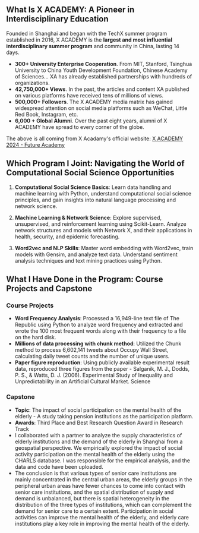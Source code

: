 ## What Is X ACADEMY: A Pioneer in Interdisciplinary Education
Founded in Shanghai and began with the TechX summer program established in 2016,  X ACADEMY is the **largest and most influential interdisciplinary summer program** and community in China, lasting 14 days. 
- **300+ University Enterprise Cooperation**. From MIT, Stanford, Tsinghua University to China Youth Development Foundation, Chinese Academy of Sciences... XA has already established partnerships with hundreds of organizations.
- **42,750,000+ Views**. In the past, the articles and content XA published on various platforms have received tens of millions of views.
- **500,000+ Followers**. The X ACADEMY media matrix has gained widespread attention on social media platforms such as WeChat, Little Red Book, Instagram, etc.
- **6,000 + Global Alumni**. Over the past eight years, alumni of X ACADEMY have spread to every corner of the globe.

The above is all coming from X Acadamy's official website: [X ACADEMY 2024 - Future Academy](https://info.xacademy.cc/en/)

## Which Program I Joint: Navigating the World of Computational Social Science Opportunities
1. **Computational Social Science Basics**: Learn data handling and machine learning with Python, understand computational social science principles, and gain insights into natural language processing and network science.

2. **Machine Learning & Network Science**: Explore supervised, unsupervised, and reinforcement learning using Scikit-Learn. Analyze network structures and models with Network X, and their applications in health, security, and epidemic forecasting.

3. **Word2vec and NLP Skills**: Master word embedding with Word2vec, train models with Gensim, and analyze text data. Understand sentiment analysis techniques and text mining practices using Python.

## What I Have Done in the Program: Course Projects and Capstone
### Course Projects
- **Word Frequency Analysis**: Processed a 16,949-line text file of The Republic using Python to analyze word frequency and extracted and wrote the 100 most frequent words along with their frequency to a file on the hard disk.
- **Millions of data processing with chunk method**: Utilized the Chunk method to process 6,602,141 tweets about Occupy Wall Street, calculating daily tweet counts and the number of unique users.
- **Paper figure reproduction**: Using publicly available experimental result data, reproduced three figures from the paper - Salganik, M. J., Dodds, P. S., & Watts, D. J. (2006). Experimental Study of Inequality and Unpredictability in an Artificial Cultural Market. Science

### Capstone
- **Topic**: The impact of social participation on the mental health of the elderly - A study taking pension institutions as the participation platform.
- **Awards**: Third Place and Best Research Question Award in Research Track
- I collaborated with a partner to analyze the supply characteristics of elderly institutions and the demand of the elderly in Shanghai from a geospatial perspective. We empirically explored the impact of social activity participation on the mental health of the elderly using the CHARLS database. I was responsible for the empirical analysis, and the data and code have been uploaded.
- The conclusion is that various types of senior care institutions are mainly concentrated in the central urban areas, the elderly groups in the peripheral urban areas have fewer chances to come into contact with senior care institutions, and the spatial distribution of supply and demand is unbalanced, but there is spatial heterogeneity in the distribution of the three types of institutions, which can complement the demand for senior care to a certain extent. Participation in social activities can improve the mental health of the elderly, and elderly care institutions play a key role in improving the mental health of the elderly.

